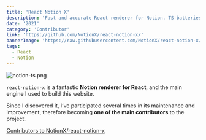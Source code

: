```yaml
---
title: 'React Notion X'
description: 'Fast and accurate React renderer for Notion. TS batteries included.'
date: '2021'
category: 'Contributor'
link: 'https://github.com/NotionX/react-notion-x/'
bannerImage: 'https://raw.githubusercontent.com/NotionX/react-notion-x/master/media/notion-ts.png'
tags:
  - React
  - Notion
---
```


![notion-ts.png](https://s3-us-west-2.amazonaws.com/secure.notion-static.com/c8041141-8b3d-46c6-a5ad-f0e36c313874/notion-ts.png)

`react-notion-x` is a fantastic **Notion renderer for React**, and the main engine I used to build this website.

Since I discovered it, I’ve participated several times in its maintenance and improvement, therefore becoming **one of the main contributors** to the project.

[Contributors to NotionX/react-notion-x](https://github.com/NotionX/react-notion-x/graphs/contributors)
